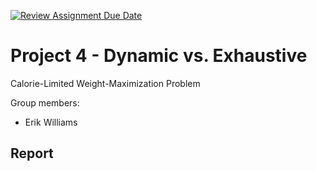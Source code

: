 [![Review Assignment Due Date](https://classroom.github.com/assets/deadline-readme-button-24ddc0f5d75046c5622901739e7c5dd533143b0c8e959d652212380cedb1ea36.svg)](https://classroom.github.com/a/Wo6yMPjD)

# Project 4 - Dynamic vs. Exhaustive

Calorie-Limited Weight-Maximization Problem

Group members:

- Erik Williams

## Report
